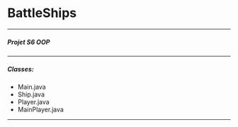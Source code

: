 # BattleShips
___

##### Projet S6 OOP
___

##### Classes:
- Main.java
- Ship.java
- Player.java
- MainPlayer.java
___
